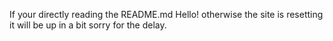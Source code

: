 If your directly reading the README.md Hello! otherwise the site is resetting it will be up in a bit sorry for the delay.
